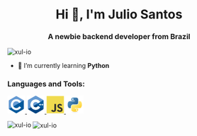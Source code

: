 <h1 align="center">Hi 👋, I'm Julio Santos</h1>
<h3 align="center">A newbie backend developer from Brazil</h3>

<p align="left"> <img src="https://komarev.com/ghpvc/?username=xul-io&label=Profile%20views&color=0e75b6&style=flat" alt="xul-io" /> </p>

- 🌱 I’m currently learning **Python**


<p align="left">
</p>

<h3 align="left">Languages and Tools:</h3>
<p align="left"> <a href="https://www.cprogramming.com/" target="_blank" rel="noreferrer"> <img src="https://raw.githubusercontent.com/devicons/devicon/master/icons/c/c-original.svg" alt="c" width="40" height="40"/> </a> <a href="https://www.w3schools.com/cpp/" target="_blank" rel="noreferrer"> <img src="https://raw.githubusercontent.com/devicons/devicon/master/icons/cplusplus/cplusplus-original.svg" alt="cplusplus" width="40" height="40"/> </a> <a href="https://developer.mozilla.org/en-US/docs/Web/JavaScript" target="_blank" rel="noreferrer"> <img src="https://raw.githubusercontent.com/devicons/devicon/master/icons/javascript/javascript-original.svg" alt="javascript" width="40" height="40"/> </a> <a href="https://www.python.org" target="_blank" rel="noreferrer"> <img src="https://raw.githubusercontent.com/devicons/devicon/master/icons/python/python-original.svg" alt="python" width="40" height="40"/> </a> </p>

<p><img align="left" src="https://github-readme-stats.vercel.app/api/top-langs?username=xul-io&show_icons=true&locale=en&layout=compact" alt="xul-io" /></p>

<p>&nbsp;<img align="center" src="https://github-readme-stats.vercel.app/api?username=xul-io&show_icons=true&locale=en" alt="xul-io" /></p>
